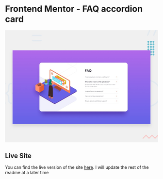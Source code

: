 # Frontend Mentor - FAQ accordion card

![Design preview for the FAQ accordion card coding challenge](./develop/images/desktop-preview.jpg)

## Live Site

You can find the live version of the site [here](https://tranquil-queijadas-0ad842.netlify.app/). I will update the rest of the readme at a later time
